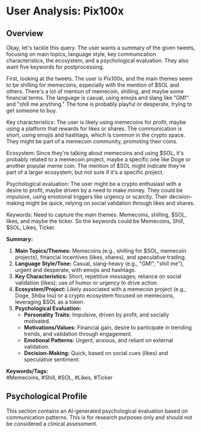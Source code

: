 # User Analysis: Pix100x

## Overview

<think>
Okay, let's tackle this query. The user wants a summary of the given tweets, focusing on main topics, language style, key communication characteristics, the ecosystem, and a psychological evaluation. They also want five keywords for postprocessing.

First, looking at the tweets. The user is Pix100x, and the main themes seem to be shilling for memecoins, especially with the mention of $SOL and others. There's a lot of mention of memecoin, shilling, and maybe some financial terms. The language is casual, using emojis and slang like "GM!" and "shill me anything." The tone is probably playful or desperate, trying to get someone to buy.

Key characteristics: The user is likely using memecoins for profit, maybe using a platform that rewards for likes or shares. The communication is short, using emojis and hashtags, which is common in the crypto space. They might be part of a memecoin community, promoting their coins.

Ecosystem: Since they're talking about memecoins and using $SOL, it's probably related to a memecoin project, maybe a specific one like Doge or another popular meme coin. The mention of $SOL might indicate they're part of a larger ecosystem, but not sure if it's a specific project.

Psychological evaluation: The user might be a crypto enthusiast with a desire to profit, maybe driven by a need to make money. They could be impulsive, using emotional triggers like urgency or scarcity. Their decision-making might be quick, relying on social validation through likes and shares.

Keywords: Need to capture the main themes. Memecoins, shilling, $SOL, likes, and maybe the ticker. So the keywords could be Memecoins, Shill, $SOL, Likes, Ticker.
</think>

**Summary:**  
1. **Main Topics/Themes:** Memecoins (e.g., shilling for $SOL, memecoin projects), financial incentives (likes, shares), and speculative trading.  
2. **Language Style/Tone:** Casual, slang-heavy (e.g., "GM!", "shill me"), urgent and desperate, with emojis and hashtags.  
3. **Key Characteristics:** Short, repetitive messages; reliance on social validation (likes); use of humor or urgency to drive action.  
4. **Ecosystem/Project:** Likely associated with a memecoin project (e.g., Doge, Shiba Inu) or a crypto ecosystem focused on memecoins, leveraging $SOL as a token.  
5. **Psychological Evaluation:**  
   - **Personality Traits:** Impulsive, driven by profit, and socially motivated.  
   - **Motivations/Values:** Financial gain, desire to participate in trending trends, and validation through engagement.  
   - **Emotional Patterns:** Urgent, anxious, and reliant on external validation.  
   - **Decision-Making:** Quick, based on social cues (likes) and speculative sentiment.  

**Keywords/Tags:**  
#Memecoins, #Shill, #SOL, #Likes, #Ticker

## Psychological Profile

This section contains an AI-generated psychological evaluation based on communication patterns. This is for research purposes only and should not be considered a clinical assessment.